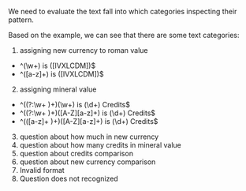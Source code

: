 We need to evaluate the text fall into which categories inspecting their pattern.

Based on the example, we can see that there are some text categories:

1. assigning new currency to roman value
- ^(\w+) is ([IVXLCDM])$
- ^([a-z]+) is ([IVXLCDM])$

2. assigning mineral value
- ^((?:\w+ )+)(\w+) is (\d+) Credits$
- ^((?:\w+ )+)([A-Z][a-z]+) is (\d+) Credits$
- ^(([a-z]+ )+)([A-Z][a-z]+) is (\d+) Credits$

3. question about how much in new currency
4. question about how many credits in mineral value
5. question about credits comparison
6. question about new currency comparison
7. Invalid format
8. Question does not recognized
